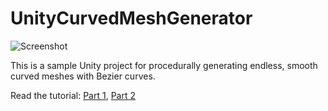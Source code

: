 # UnityCurvedMeshGenerator

![Screenshot](https://raw.githubusercontent.com/nrj/UnityCurvedMeshGenerator/master/Screenshot.png)

This is a sample Unity project for procedurally generating endless, smooth curved meshes with Bezier curves. 

Read the tutorial: [Part 1](blog.nick.je/endless-procedural-curved-mesh-generation-in-unity-part-1/), [Part 2](blog.nick.je/endless-procedural-curved-mesh-generation-in-unity-part-2/)
